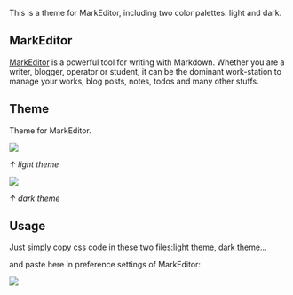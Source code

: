 This is a theme for MarkEditor, including two color palettes: light and dark.

## MarkEditor

[MarkEditor](http://markeditor.com/app/markeditor) is a powerful tool for writing with Markdown. Whether you are a writer, blogger, operator or student, it can be the dominant work-station to manage your works, blog posts, notes, todos and many other stuffs.

## Theme

Theme for MarkEditor.

![](https://raw.githubusercontent.com/greenzorro/MarkEditor-Theme/master/screenshots/light.png)

*↑ light theme*

![](https://raw.githubusercontent.com/greenzorro/MarkEditor-Theme/master/screenshots/dark.png)

*↑ dark theme*

## Usage

Just simply copy css code in these two files:[light theme](https://raw.githubusercontent.com/greenzorro/MarkEditor-Theme/master/theme-light.txt), [dark theme](https://raw.githubusercontent.com/greenzorro/MarkEditor-Theme/master/theme-dark.txt)...

and paste here in preference settings of MarkEditor:

![](https://raw.githubusercontent.com/greenzorro/MarkEditor-Theme/master/screenshots/usage.png)